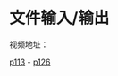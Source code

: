 # 文件输入/输出

视频地址：

[p113](https://www.bilibili.com/video/BV1FP4y1u7ae?p=113) - [p126](https://www.bilibili.com/video/BV1FP4y1u7ae?p=126)
